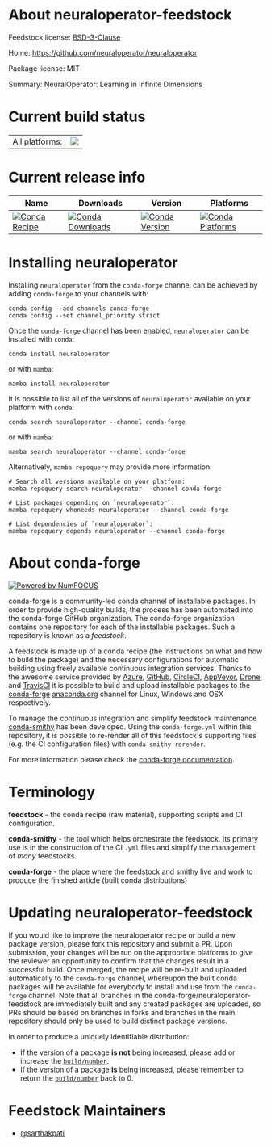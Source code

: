 About neuraloperator-feedstock
==============================

Feedstock license: [BSD-3-Clause](https://github.com/conda-forge/neuraloperator-feedstock/blob/main/LICENSE.txt)

Home: https://github.com/neuraloperator/neuraloperator

Package license: MIT

Summary: NeuralOperator: Learning in Infinite Dimensions

Current build status
====================


<table><tr><td>All platforms:</td>
    <td>
      <a href="https://dev.azure.com/conda-forge/feedstock-builds/_build/latest?definitionId=25260&branchName=main">
        <img src="https://dev.azure.com/conda-forge/feedstock-builds/_apis/build/status/neuraloperator-feedstock?branchName=main">
      </a>
    </td>
  </tr>
</table>

Current release info
====================

| Name | Downloads | Version | Platforms |
| --- | --- | --- | --- |
| [![Conda Recipe](https://img.shields.io/badge/recipe-neuraloperator-green.svg)](https://anaconda.org/conda-forge/neuraloperator) | [![Conda Downloads](https://img.shields.io/conda/dn/conda-forge/neuraloperator.svg)](https://anaconda.org/conda-forge/neuraloperator) | [![Conda Version](https://img.shields.io/conda/vn/conda-forge/neuraloperator.svg)](https://anaconda.org/conda-forge/neuraloperator) | [![Conda Platforms](https://img.shields.io/conda/pn/conda-forge/neuraloperator.svg)](https://anaconda.org/conda-forge/neuraloperator) |

Installing neuraloperator
=========================

Installing `neuraloperator` from the `conda-forge` channel can be achieved by adding `conda-forge` to your channels with:

```
conda config --add channels conda-forge
conda config --set channel_priority strict
```

Once the `conda-forge` channel has been enabled, `neuraloperator` can be installed with `conda`:

```
conda install neuraloperator
```

or with `mamba`:

```
mamba install neuraloperator
```

It is possible to list all of the versions of `neuraloperator` available on your platform with `conda`:

```
conda search neuraloperator --channel conda-forge
```

or with `mamba`:

```
mamba search neuraloperator --channel conda-forge
```

Alternatively, `mamba repoquery` may provide more information:

```
# Search all versions available on your platform:
mamba repoquery search neuraloperator --channel conda-forge

# List packages depending on `neuraloperator`:
mamba repoquery whoneeds neuraloperator --channel conda-forge

# List dependencies of `neuraloperator`:
mamba repoquery depends neuraloperator --channel conda-forge
```


About conda-forge
=================

[![Powered by
NumFOCUS](https://img.shields.io/badge/powered%20by-NumFOCUS-orange.svg?style=flat&colorA=E1523D&colorB=007D8A)](https://numfocus.org)

conda-forge is a community-led conda channel of installable packages.
In order to provide high-quality builds, the process has been automated into the
conda-forge GitHub organization. The conda-forge organization contains one repository
for each of the installable packages. Such a repository is known as a *feedstock*.

A feedstock is made up of a conda recipe (the instructions on what and how to build
the package) and the necessary configurations for automatic building using freely
available continuous integration services. Thanks to the awesome service provided by
[Azure](https://azure.microsoft.com/en-us/services/devops/), [GitHub](https://github.com/),
[CircleCI](https://circleci.com/), [AppVeyor](https://www.appveyor.com/),
[Drone](https://cloud.drone.io/welcome), and [TravisCI](https://travis-ci.com/)
it is possible to build and upload installable packages to the
[conda-forge](https://anaconda.org/conda-forge) [anaconda.org](https://anaconda.org/)
channel for Linux, Windows and OSX respectively.

To manage the continuous integration and simplify feedstock maintenance
[conda-smithy](https://github.com/conda-forge/conda-smithy) has been developed.
Using the ``conda-forge.yml`` within this repository, it is possible to re-render all of
this feedstock's supporting files (e.g. the CI configuration files) with ``conda smithy rerender``.

For more information please check the [conda-forge documentation](https://conda-forge.org/docs/).

Terminology
===========

**feedstock** - the conda recipe (raw material), supporting scripts and CI configuration.

**conda-smithy** - the tool which helps orchestrate the feedstock.
                   Its primary use is in the construction of the CI ``.yml`` files
                   and simplify the management of *many* feedstocks.

**conda-forge** - the place where the feedstock and smithy live and work to
                  produce the finished article (built conda distributions)


Updating neuraloperator-feedstock
=================================

If you would like to improve the neuraloperator recipe or build a new
package version, please fork this repository and submit a PR. Upon submission,
your changes will be run on the appropriate platforms to give the reviewer an
opportunity to confirm that the changes result in a successful build. Once
merged, the recipe will be re-built and uploaded automatically to the
`conda-forge` channel, whereupon the built conda packages will be available for
everybody to install and use from the `conda-forge` channel.
Note that all branches in the conda-forge/neuraloperator-feedstock are
immediately built and any created packages are uploaded, so PRs should be based
on branches in forks and branches in the main repository should only be used to
build distinct package versions.

In order to produce a uniquely identifiable distribution:
 * If the version of a package **is not** being increased, please add or increase
   the [``build/number``](https://docs.conda.io/projects/conda-build/en/latest/resources/define-metadata.html#build-number-and-string).
 * If the version of a package **is** being increased, please remember to return
   the [``build/number``](https://docs.conda.io/projects/conda-build/en/latest/resources/define-metadata.html#build-number-and-string)
   back to 0.

Feedstock Maintainers
=====================

* [@sarthakpati](https://github.com/sarthakpati/)

